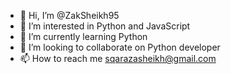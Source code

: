 - 👋 Hi, I’m @ZakSheikh95
- 👀 I’m interested in Python and JavaScript
- 🌱 I’m currently learning Python
- 💞️ I’m looking to collaborate on Python developer
- 📫 How to reach me sqarazasheikh@gmail.com

<!---
ZakSheikh95/ZakSheikh95 is a ✨ special ✨ repository because its `README.md` (this file) appears on your GitHub profile.
You can click the Preview link to take a look at your changes.
--->
